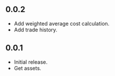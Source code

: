 ## 0.0.2

- Add weighted average cost calculation.
- Add trade history.

## 0.0.1

- Initial release.
- Get assets.

